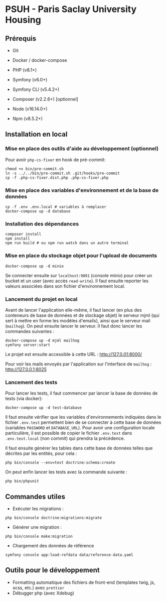 # PSUH - Paris Saclay University Housing

## Prérequis

* Git
* Docker / docker-compose


* PHP (v8.1+)
* Symfony (v6.0+)
* Symfony CLI (v5.4.2+)
* Composer (v2.2.6+) [optionnel]


* Node (v16.14.0+)
* Npm (v8.5.2+)

## Installation en local

### Mise en place des outils d'aide au développement (optionnel)

Pour avoir `php-cs-fixer` en hook de pré-commit:

```
chmod +x bin/pre-commit.sh
ln -s ../../bin/pre-commit.sh .git/hooks/pre-commit
cp -f .php-cs-fixer.dist.php .php-cs-fixer.php
```

### Mise en place des variables d'environnement et de la base de données

```
cp -f .env .env.local # variables à remplacer
docker-compose up -d database
```

### Installation des dépendances
```
composer install
npm install
npm run build # ou npm run watch dans un autre terminal
```

### Mise en place du stockage objet pour l'upload de documents

```
docker-compose up -d minio
```

Se connecter ensuite sur `localhost:9091` (console minio) pour créer un bucket et un user (avec accès `read-write`). Il
faut ensuite reporter les valeurs associées dans son fichier d'environnement local.

### Lancement du projet en local

Avant de lancer l'application elle-même, il faut lancer (en plus des conteneurs de base de données et de stockage objet)
le serveur mjml (qui sert à mettre en forme les modèles d'emails), ainsi que le serveur mail (`mailhog`). On peut
ensuite lancer le serveur. Il faut donc lancer les commandes suivantes :
```
docker-compose up -d mjml mailhog
symfony server:start
```

Le projet est ensuite accessible à cette URL : http://127.0.01:8000/

Pour voir les mails envoyés par l'application sur l'interface de `mailhog` : http://127.0.0.1:8025

### Lancement des tests

Pour lancer les tests, il faut commencer par lancer la base de données de tests (via docker):

```
docker-compose up -d test-database
```

Il faut ensuite vérifier que les variables d'environnements indiquées dans le fichier `.env.test` permettent bien de se
connecter à cette base de données (variables `PASSWORD` et `DATABASE_URL`). Pour avoir une configuration locale
particulière, il est possible de copier le fichier `.env.test` dans `.env.test.local` (non commit) qui prendra la
précédence.

Il faut ensuite générer les tables dans cette base de données telles que décrites par les entités, pour cela :

```
php bin/console --env=test doctrine:schema:create
```

On peut enfin lancer les tests avec la commande suivante :

```
php bin/phpunit
```


## Commandes utiles

* Exécuter les migrations :
```
php bin/console doctrine:migrations:migrate
```

* Générer une migration :
```
php bin/console make:migration
```

* Chargement des données de référence 
```
symfony console app:load-refdata data/reference-data.yaml
```

## Outils pour le développement

* Formatting automatique des fichiers de front-end (templates twig, js, scss, etc.) avec `prettier`
* Débugger php (avec Xdebug)
